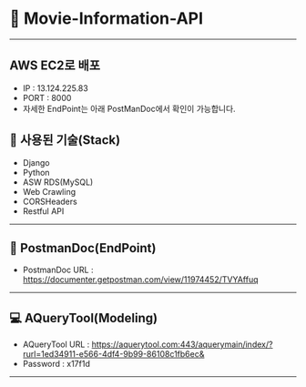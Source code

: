 # 🎫 Movie-Information-API
***

## AWS EC2로 배포
- IP : 13.124.225.83
- PORT : 8000
- 자세한 EndPoint는 아래 PostManDoc에서 확인이 가능합니다.

## 🏹 사용된 기술(Stack)
- Django
- Python
- ASW RDS(MySQL)
- Web Crawling
- CORSHeaders
- Restful API
***

## 📜 PostmanDoc(EndPoint)
- PostmanDoc URL : https://documenter.getpostman.com/view/11974452/TVYAffuq
***

## 💻 AQueryTool(Modeling)
- AQueryTool URL : https://aquerytool.com:443/aquerymain/index/?rurl=1ed34911-e566-4df4-9b99-86108c1fb6ec&
- Password : x17f1d
***
